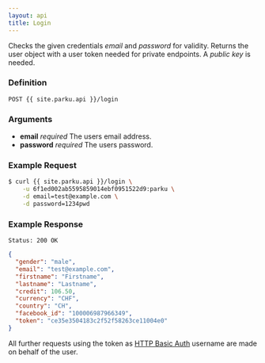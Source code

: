 ```yaml
---
layout: api
title: Login
---
```


Checks the given credentials _email_ and _password_ for validity. Returns the user object with a user token needed for private endpoints. A _public key_ is needed.

### Definition

```
POST {{ site.parku.api }}/login
```

### Arguments

* __email__ _required_
  The users email address.
* __password__ _required_
  The users password.

### Example Request

```sh
$ curl {{ site.parku.api }}/login \
    -u 6f1ed002ab5595859014ebf0951522d9:parku \
    -d email=test@example.com \
    -d password=1234pwd
```

### Example Response

```
Status: 200 OK
```

```json
{
  "gender": "male",
  "email": "test@example.com",
  "firstname": "Firstname",
  "lastname": "Lastname",
  "credit": 106.50,
  "currency": "CHF",
  "country": "CH",
  "facebook_id": "100006987966349",
  "token": "ce35e3504183c2f52f58263ce11004e0"
}
```

All further requests using the token as [HTTP Basic Auth][HTTP Basic Auth] username are made on behalf of the user.

  [HTTP Basic Auth]: http://en.wikipedia.org/wiki/Basic_access_authentication
